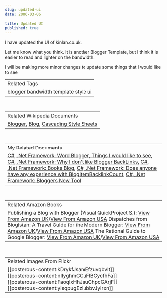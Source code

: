 ```yaml
---
slug: updated-ui
date: 2006-03-06
 
title: Updated UI
published: true
---
```

I have updated the UI of kinlan.co.uk.<p />Let me know what you think.  It is another Blogger Template, but I think it is easier to read and lighter on the bandwidth.<p />I will be making more minor changes to update some things that I would like to see<p /><table class="TechnoratiHead TagHeader">
<tr><td>Related Tags</td></tr>
<tr class="Technorati"><td>
<a href="http://www.kinlan.co.uk/tag/blogger" class="Tag" rel="tag">blogger</a> <a href="http://www.kinlan.co.uk/tag/bandwidth" class="Tag" rel="tag">bandwidth</a> <a href="http://www.kinlan.co.uk/tag/template" class="Tag" rel="tag">template</a> <a href="http://www.kinlan.co.uk/tag/style" class="Tag" rel="tag">style</a> <a href="http://www.kinlan.co.uk/tag/ui" class="Tag" rel="tag">ui</a>
</td></tr>
</table><br /><table class="TechnoratiHead TagHeader">
<tr><td>Related Wikipedia Documents</td></tr>
<tr class="Technorati"><td>
<a href="http://en.wikipedia.org/wiki/Blogger" class="Tag" rel="tag">Blogger</a>, <a href="http://en.wikipedia.org/wiki/Blog" class="Tag" rel="tag">Blog</a>, <a href="http://en.wikipedia.org/wiki/Cascading_Style_Sheets" class="Tag" rel="tag">Cascading Style Sheets</a>
</td></tr>
</table><br /><table class="TechnoratiHead TagHeader">
<tr><td>My Related Documents</td></tr>
<tr class="Technorati"><td>
<a href="http://www.kinlan.co.uk/2005/08/word-blogger-things-i-would-like-to.html" class="Tag" rel="tag">C#, .Net Framework: Word Blogger, Things I would like to see</a>, <a href="http://www.kinlan.co.uk/2005/10/why-i-dont-like-blogger-backlinks.html" class="Tag" rel="tag">C#, .Net Framework: Why I don't like Blogger BackLinks</a>, <a href="http://www.kinlan.co.uk/2006/01/books-blog.html" class="Tag" rel="tag">C#, .Net Framework: Books Blog</a>, <a href="http://www.kinlan.co.uk/2005/10/does-anyone-have-any-experience-with.html" class="Tag" rel="tag">C#, .Net Framework: Does anyone have any experience with BlogItemBacklinkCount</a>, <a href="http://www.kinlan.co.uk/2005/08/bloggers-new-tool.html" class="Tag" rel="tag">C#, .Net Framework: Bloggers New Tool</a>
</td></tr>
</table><br /><table class="TechnoratiHead TagHeader">
<tr><td>Related Amazon Books</td></tr>
<tr class="Technorati"><td>Publishing a Blog with Blogger (Visual QuickProject S.): <a href="http://www.amazon.co.uk/exec/obidos/redirect?tag=cnetfra-21&amp;link_code=xm2&amp;camp=2025&amp;creative=165953&amp;path=http://www.amazon.co.uk/gp/redirect.html%253fASIN=0321321235%2526tag=cnetfra-21%2526lcode=xm2%2526cID=2025%2526ccmID=165953%2526location=/o/ASIN/0321321235%25253FSubscriptionId=0CM2PVF6VAHJQKW5G782" class="Tag" rel="tag">View From Amazon UK</a>/<a href="http://www.amazon.com/exec/obidos/redirect?tag=cnetfra-20&amp;link_code=xm2&amp;camp=2025&amp;creative=165953&amp;path=http://www.amazon.com/gp/redirect.html%253fASIN=0321321235%2526tag=cnetfra-20%2526lcode=xm2%2526cID=2025%2526ccmID=165953%2526location=/o/ASIN/0321321235%25253FSubscriptionId=0CM2PVF6VAHJQKW5G782" class="Tag" rel="tag">View From Amazon USA</a> Dispatches from Blogistan: A Travel Guide for the Modern Blogger: <a href="http://www.amazon.co.uk/exec/obidos/redirect?tag=cnetfra-21&amp;link_code=xm2&amp;camp=2025&amp;creative=165953&amp;path=http://www.amazon.co.uk/gp/redirect.html%253fASIN=0321395557%2526tag=cnetfra-21%2526lcode=xm2%2526cID=2025%2526ccmID=165953%2526location=/o/ASIN/0321395557%25253FSubscriptionId=0CM2PVF6VAHJQKW5G782" class="Tag" rel="tag">View From Amazon UK</a>/<a href="http://www.amazon.com/exec/obidos/redirect?tag=cnetfra-20&amp;link_code=xm2&amp;camp=2025&amp;creative=165953&amp;path=http://www.amazon.com/gp/redirect.html%253fASIN=0321395557%2526tag=cnetfra-20%2526lcode=xm2%2526cID=2025%2526ccmID=165953%2526location=/o/ASIN/0321395557%25253FSubscriptionId=0CM2PVF6VAHJQKW5G782" class="Tag" rel="tag">View From Amazon USA</a> The Rational Guide to Google Blogger: <a href="http://www.amazon.co.uk/exec/obidos/redirect?tag=cnetfra-21&amp;link_code=xm2&amp;camp=2025&amp;creative=165953&amp;path=http://www.amazon.co.uk/gp/redirect.html%253fASIN=0972688870%2526tag=cnetfra-21%2526lcode=xm2%2526cID=2025%2526ccmID=165953%2526location=/o/ASIN/0972688870%25253FSubscriptionId=0CM2PVF6VAHJQKW5G782" class="Tag" rel="tag">View From Amazon UK</a>/<a href="http://www.amazon.com/exec/obidos/redirect?tag=cnetfra-20&amp;link_code=xm2&amp;camp=2025&amp;creative=165953&amp;path=http://www.amazon.com/gp/redirect.html%253fASIN=0972688870%2526tag=cnetfra-20%2526lcode=xm2%2526cID=2025%2526ccmID=165953%2526location=/o/ASIN/0972688870%25253FSubscriptionId=0CM2PVF6VAHJQKW5G782" class="Tag" rel="tag">View From Amazon USA</a>
</td></tr>
</table><br /><table class="TechnoratiHead TagHeader">
<tr><td>Related Images From Flickr</td></tr>
<tr class="Technorati"><td>
<span style="float: left;">[[posterous-content:kDrykfJsamEfzuvqbvIt]]</span><span style="float: left;">[[posterous-content:nIIyghmCCuFlBCycfhFa]]</span><span style="float: left;">[[posterous-content:FaoqlxHhJuuChpcGArjF]]</span><span style="float: left;">[[posterous-content:yIsqpugEzIubbvJyIrxn]]</span>
</td></tr>
</table>


